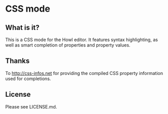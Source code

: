 # CSS mode

## What is it?

This is a CSS mode for the Howl editor. It features syntax highlighting, as well as
smart completion of properties and property values.

## Thanks

To http://css-infos.net for providing the compiled CSS property information used for completions.

## License

Please see LICENSE.md.